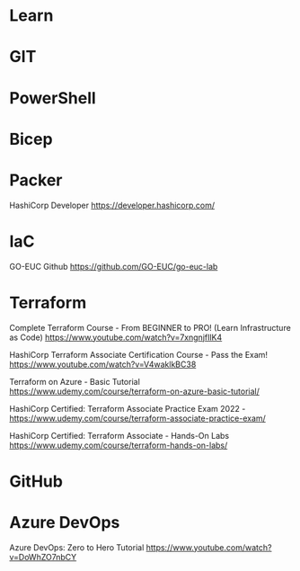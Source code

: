 # **Learn**

# GIT

# PowerShell

# Bicep

# Packer
HashiCorp Developer https://developer.hashicorp.com/

# IaC
GO-EUC Github https://github.com/GO-EUC/go-euc-lab

# Terraform
Complete Terraform Course - From BEGINNER to PRO! (Learn Infrastructure as Code) https://www.youtube.com/watch?v=7xngnjfIlK4

HashiCorp Terraform Associate Certification Course - Pass the Exam! https://www.youtube.com/watch?v=V4waklkBC38

Terraform on Azure - Basic Tutorial https://www.udemy.com/course/terraform-on-azure-basic-tutorial/

HashiCorp Certified: Terraform Associate Practice Exam 2022 - https://www.udemy.com/course/terraform-associate-practice-exam/

HashiCorp Certified: Terraform Associate - Hands-On Labs https://www.udemy.com/course/terraform-hands-on-labs/


# GitHub

# Azure DevOps

Azure DevOps: Zero to Hero Tutorial https://www.youtube.com/watch?v=DoWhZO7nbCY
